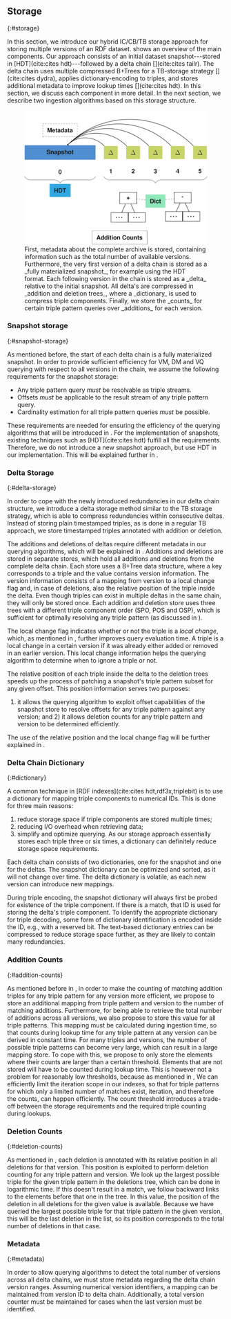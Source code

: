 ## Storage
{:#storage}

In this section, we introduce our hybrid IC/CB/TB storage approach for storing multiple versions of an RDF dataset.
[](#storage-overview) shows an overview of the main components.
Our approach consists of an initial dataset snapshot---stored in [HDT](cite:cites hdt)---followed by a delta chain [](cite:cites tailr).
The delta chain uses multiple compressed B+Trees for a TB-storage strategy [](cite:cites dydra),
applies dictionary-encoding to triples, and
stores additional metadata to improve lookup times [](cite:cites hdt).
In this section, we discuss each component in more detail.
In the next section, we describe two ingestion algorithms based on this storage structure.

<figure id="storage-overview">
<img src="img/storage-overview.svg" alt="[storage overview]">
<figcaption markdown="block">
First, metadata about the complete archive is stored, containing information such as the total number of available versions.
Furthermore, the very first version of a delta chain is stored as a _fully materialized snapshot_, for example using the HDT format.
Each following version in the chain is stored as a _delta_ relative to the initial snapshot.
All delta's are compressed in _addition and deletion trees_, where a _dictionary_ is used to compress triple components.
Finally, we store the _counts_ for certain triple pattern queries over _additions_ for each version.
</figcaption>
</figure>

### Snapshot storage
{:#snapshot-storage}

As mentioned before, the start of each delta chain is a fully materialized snapshot.
In order to provide sufficient efficiency for VM, DM and VQ querying with respect to all versions in the chain,
we assume the following requirements for the snapshot storage:

- Any triple pattern query _must_ be resolvable as triple streams.
- Offsets _must_ be applicable to the result stream of any triple pattern query.
- Cardinality estimation for all triple pattern queries _must_ be possible.

These requirements are needed for ensuring the efficiency of the querying algorithms that will be introduced in [](#querying).
For the implementation of snapshots,
existing techniques such as [HDT](cite:cites hdt) fulfill all the requirements.
Therefore,
we do not introduce a new snapshot approach, but use HDT in our implementation.
This will be explained further in [](#implementation).

### Delta Storage
{:#delta-storage}

In order to cope with the newly introduced redundancies in our delta chain structure,
we introduce a delta storage method similar to the TB storage strategy,
which is able to compress redundancies within consecutive deltas.
Instead of storing plain timestamped triples, as is done in a regular TB approach,
we store timestamped triples annotated with addition or deletion.

The additions and deletions of deltas require different metadata in our querying algorithms,
which will be explained in [](#querying).
Additions and deletions are stored in separate stores,
which hold all additions and deletions from the complete delta chain.
Each store uses a B+Tree data structure,
where a key corresponds to a triple and the value contains version information.
The version information consists of a mapping from version to a local change flag and, in case of deletions, also the relative position of the triple inside the delta.
Even though triples can exist in multiple deltas in the same chain,
they will only be stored once.
Each addition and deletion store uses three trees with a different triple component order (SPO, POS and OSP),
which is sufficient for optimally resolving any triple pattern (as discussed in [](#indexes)).

The local change flag indicates whether or not the triple is a _local change_, which, as mentioned in [](#local-changes), further improves query evaluation time.
A triple is a local change in a certain version if it was already either added or removed in an earlier version.
This local change information helps the querying algorithm to determine when to ignore a triple or not.

The relative position of each triple inside the delta to the deletion trees speeds up the process of patching a snapshot's triple pattern subset for any given offset.
This position information serves two purposes:
1) it allows the querying algorithm to exploit offset capabilities of the snapshot store
to resolve offsets for any triple pattern against any version;
and 2) it allows deletion counts for any triple pattern and version to be determined efficiently.

The use of the relative position and the local change flag will be further explained in [](#querying).

### Delta Chain Dictionary
{:#dictionary}

A common technique in [RDF indexes](cite:cites hdt,rdf3x,triplebit) is to use a dictionary for mapping triple components to numerical IDs.
This is done for three main reasons:
1) reduce storage space if triple components are stored multiple times;
2) reducing I/O overhead when retrieving data;
2) simplify and optimize querying.
As our storage approach essentially stores each triple three or six times,
a dictionary can definitely reduce storage space requirements.

Each delta chain consists of two dictionaries, one for the snapshot and one for the deltas.
The snapshot dictionary can be optimized and sorted, as it will not change over time.
The delta dictionary is volatile, as each new version can introduce new mappings.

During triple encoding, the snapshot dictionary will always first be probed for existence of the triple component.
If there is a match, that ID is used for storing the delta's triple component.
To identify the appropriate dictionary for triple decoding,
some form of dictionary identification is encoded inside the ID, e.g., with a reserved bit.
The text-based dictionary entries can be compressed to reduce storage space further, as they are likely to contain many redundancies.

### Addition Counts
{:#addition-counts}

As mentioned before in [](#addition-deletion-counts),
in order to make the counting of matching addition triples for any triple pattern for any version more efficient,
we propose to store an additional mapping from triple pattern and version to the number of matching additions.
Furthermore, for being able to retrieve the total number of additions across all versions,
we also propose to store this value for all triple patterns.
This mapping must be calculated during ingestion time, so that counts during lookup time for any triple pattern
at any version can be derived in constant time.
For many triples and versions, the number of possible triple patterns can become very large,
which can result in a large mapping store.
To cope with this, we propose to only store the elements where their counts are larger than a certain threshold.
Elements that are not stored will have to be counted during lookup time.
This is however not a problem for reasonably low thresholds,
because as mentioned in [](#addition-deletion-counts),
We can efficiently limit the iteration scope in our indexes,
so that for triple patterns for which only a limited number of matches exist,
iteration, and therefore the counts, can happen efficiently.
The count threshold introduces a trade-off between the storage requirements and the required triple counting during lookups.

### Deletion Counts
{:#deletion-counts}

As mentioned in [](#delta-storage), each deletion is annotated with its relative position in all deletions for that version.
This position is exploited to perform deletion counting for any triple pattern and version.
We look up the largest possible triple for the given triple pattern in the deletions tree,
which can be done in logarithmic time.
If this doesn't result in a match, we follow backward links to the elements before that one in the tree.
In this value, the position of the deletion in all deletions for the given value is available.
Because we have queried the largest possible triple for that triple pattern in the given version,
this will be the last deletion in the list, so its position corresponds to the total number of deletions in that case.

### Metadata
{:#metadata}

In order to allow querying algorithms to detect the total number of versions across all delta chains,
we must store metadata regarding the delta chain version ranges.
Assuming numerical version identifiers, a mapping can be maintained from version ID to delta chain.
Additionally, a total version counter must be maintained for cases when the last version must be identified.

